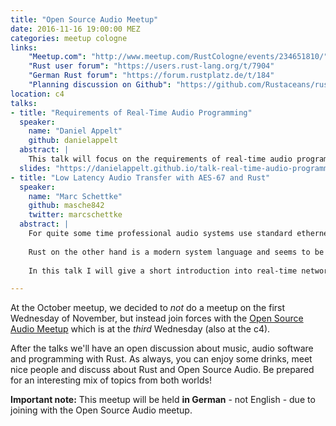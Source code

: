```yaml
---
title: "Open Source Audio Meetup"
date: 2016-11-16 19:00:00 MEZ
categories: meetup cologne
links:
    "Meetup.com": "http://www.meetup.com/RustCologne/events/234651810/"
    "Rust user forum": "https://users.rust-lang.org/t/7904"
    "German Rust forum": "https://forum.rustplatz.de/t/184"
    "Planning discussion on Github": "https://github.com/Rustaceans/rust-cologne/issues/10"
location: c4
talks:
- title: "Requirements of Real-Time Audio Programming"
  speaker:
    name: "Daniel Appelt"
    github: danielappelt
  abstract: |
    This talk will focus on the requirements of real-time audio programming. On a high-level, I would like to explain why rust seems to be a better choice for that subject than many other new generation languages.
  slides: "https://danielappelt.github.io/talk-real-time-audio-programming"
- title: "Low Latency Audio Transfer with AES-67 and Rust"
  speaker:
    name: "Marc Schettke"
    github: masche842
    twitter: marcschettke
  abstract: |
    For quite some time professional audio systems use standard ethernet to transport audio data reliable and with very low latency (real-time). However, as proprietary technology has been used, interoperability was an issue. To resolve this, the Audio Engineering Society (AES) defined a minimal set of requirements in an open standard named AES-67. Since its publication in 2013 it has been implemented by many manufacturers but still lacks an open source implementation.
    
    Rust on the other hand is a modern system language and seems to be an ideal candidate for this, because it is safe, fast and can be used to develop for many targets from small microcontrollers to full-fledged high performance architectures.
    
    In this talk I will give a short introduction into real-time networks for professional audio applications and the AES-67 standard. I will then walk through my ideas for an open source implementation called "rs-sixty-seven" and what challenges I see. Finally I like to collect your thoughts and suggestions.

---
```


At the October meetup, we decided to _not_ do a meetup on the first Wednesday of November, but instead join forces with the [Open Source Audio Meetup](http://cologne.linuxaudio.org/doku.php) which is at the _third_ Wednesday (also at the c4).

After the talks we'll have an open discussion about music, audio software and programming with Rust. As always, you can enjoy some drinks, meet nice people and discuss about Rust and Open Source Audio. Be prepared for an interesting mix of topics from both worlds!

**Important note:** This meetup will be held **in German** - not English - due to joining with the Open Source Audio meetup.
